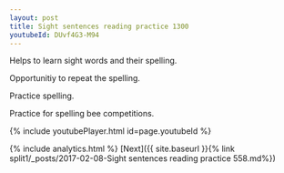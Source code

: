 ```yaml
---
layout: post
title: Sight sentences reading practice 1300
youtubeId: DUvf4G3-M94
---
```

 
 
Helps to learn sight words and their spelling.

Opportunitiy to repeat the spelling. 

Practice spelling. 
 
Practice for spelling bee competitions. 
 
{% include youtubePlayer.html id=page.youtubeId %}
 
 
{% include analytics.html %} 
[Next]({{ site.baseurl }}{% link  split1/_posts/2017-02-08-Sight sentences reading practice 558.md%})
 
